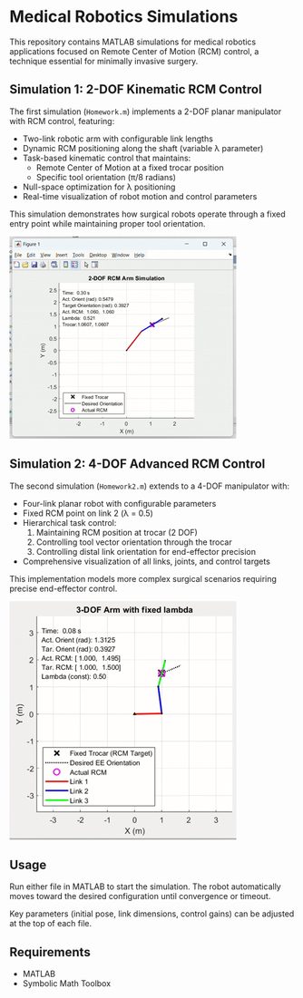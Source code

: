 # Medical Robotics Simulations

This repository contains MATLAB simulations for medical robotics applications focused on Remote Center of Motion (RCM) control, a technique essential for minimally invasive surgery.

## Simulation 1: 2-DOF Kinematic RCM Control

The first simulation (`Homework.m`) implements a 2-DOF planar manipulator with RCM control, featuring:

- Two-link robotic arm with configurable link lengths
- Dynamic RCM positioning along the shaft (variable λ parameter)
- Task-based kinematic control that maintains:
    - Remote Center of Motion at a fixed trocar position
    - Specific tool orientation (π/8 radians)
- Null-space optimization for λ positioning
- Real-time visualization of robot motion and control parameters

This simulation demonstrates how surgical robots operate through a fixed entry point while maintaining proper tool orientation.

![Simulation 1 Animation](./homework/Animation1.gif)

## Simulation 2: 4-DOF Advanced RCM Control

The second simulation (`Homework2.m`) extends to a 4-DOF manipulator with:

- Four-link planar robot with configurable parameters
- Fixed RCM point on link 2 (λ = 0.5)
- Hierarchical task control:
    1. Maintaining RCM position at trocar (2 DOF)
    2. Controlling tool vector orientation through the trocar
    3. Controlling distal link orientation for end-effector precision
- Comprehensive visualization of all links, joints, and control targets

This implementation models more complex surgical scenarios requiring precise end-effector control.

![Simulation 2 Animation](./homework/Animation2.gif)

## Usage

Run either file in MATLAB to start the simulation. The robot automatically moves toward the desired configuration until convergence or timeout.

Key parameters (initial pose, link dimensions, control gains) can be adjusted at the top of each file.

## Requirements

- MATLAB
- Symbolic Math Toolbox
